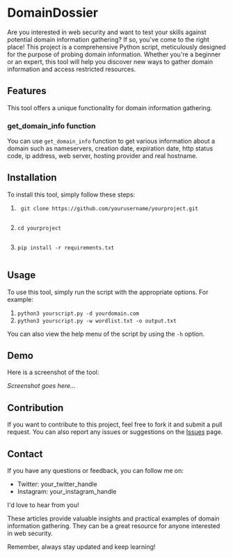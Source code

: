 


# DomainDossier

Are you interested in web security and want to test your skills against potential domain information gathering? If so, you've come to the right place! This project is a comprehensive Python script, meticulously designed for the purpose of probing domain information. Whether you're a beginner or an expert, this tool will help you discover new ways to gather domain information and access restricted resources.

## Features

This tool offers a unique functionality for domain information gathering.

### get_domain_info function

You can use `get_domain_info` function to get various information about a domain such as nameservers, creation date, expiration date, http status code, ip address, web server, hosting provider and real hostname.

## Installation

To install this tool, simply follow these steps:

1. ```
    git clone https://github.com/yourusername/yourproject.git
   ```
   ```
2.     cd yourproject
   ```
   
   ```
3.     pip install -r requirements.txt
   ```

## Usage

To use this tool, simply run the script with the appropriate options. For example:

1. `python3 yourscript.py -d yourdomain.com`
2. `python3 yourscript.py -w wordlist.txt -o output.txt`

You can also view the help menu of the script by using the `-h` option.

## Demo

Here is a screenshot of the tool:

*Screenshot goes here...*

## Contribution

If you want to contribute to this project, feel free to fork it and submit a pull request. You can also report any issues or suggestions on the [Issues](https://github.com/diiablo00/DomainDossier/issues) page.

## Contact

If you have any questions or feedback, you can follow me on:
- Twitter: your_twitter_handle
- Instagram: your_instagram_handle

I'd love to hear from you!


These articles provide valuable insights and practical examples of domain information gathering. They can be a great resource for anyone interested in web security.

Remember, always stay updated and keep learning!
